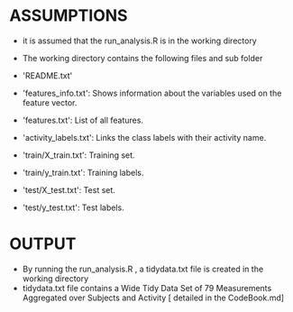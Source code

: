 
ASSUMPTIONS
===========

* it is assumed that the run_analysis.R is in the working directory
* The working directory contains the following files and sub folder 

* 'README.txt'
* 'features_info.txt': Shows information about the variables used on the feature vector.
* 'features.txt': List of all features.
* 'activity_labels.txt': Links the class labels with their activity name.
* 'train/X_train.txt': Training set.
* 'train/y_train.txt': Training labels.
* 'test/X_test.txt': Test set.
* 'test/y_test.txt': Test labels.

OUTPUT
======

* By running the run_analysis.R , a tidydata.txt file is created in the working directory
* tidydata.txt file contains a  Wide Tidy Data Set of 79 Measurements Aggregated over Subjects and Activity [ detailed in the CodeBook.md]

